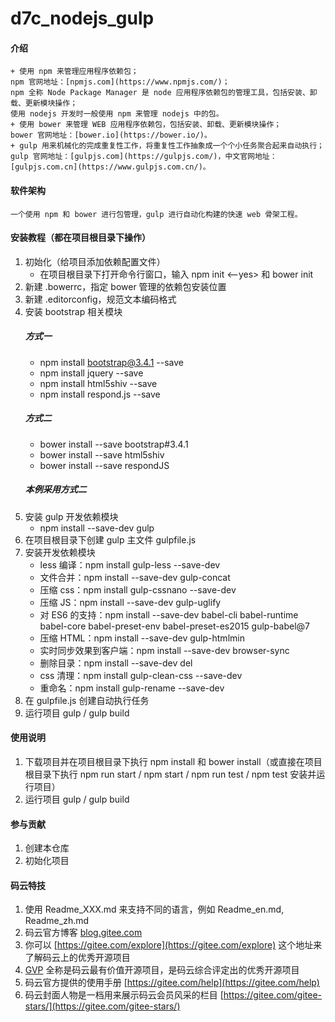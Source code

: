 # d7c_nodejs_gulp

#### 介绍
	+ 使用 npm 来管理应用程序依赖包；
	npm 官网地址：[npmjs.com](https://www.npmjs.com/)；
    npm 全称 Node Package Manager 是 node 应用程序依赖包的管理工具，包括安装、卸载、更新模块操作；
    使用 nodejs 开发时一般使用 npm 来管理 nodejs 中的包。
    + 使用 bower 来管理 WEB 应用程序依赖包，包括安装、卸载、更新模块操作；
    bower 官网地址：[bower.io](https://bower.io/)。
    + gulp 用来机械化的完成重复性工作，将重复性工作抽象成一个个小任务聚合起来自动执行；
    gulp 官网地址：[gulpjs.com](https://gulpjs.com/)，中文官网地址：[gulpjs.com.cn](https://www.gulpjs.com.cn/)。


#### 软件架构
	一个使用 npm 和 bower 进行包管理，gulp 进行自动化构建的快速 web 骨架工程。


#### 安装教程（都在项目根目录下操作）

1.  初始化（给项目添加依赖配置文件）
	+ 在项目根目录下打开命令行窗口，输入 npm init <--yes> 和 bower init
2.  新建 .bowerrc，指定 bower 管理的依赖包安装位置
3.  新建 .editorconfig，规范文本编码格式
4.  安装 bootstrap 相关模块
	##### 方式一
	+ npm install bootstrap@3.4.1 --save
	+ npm install jquery --save
	+ npm install html5shiv --save
	+ npm install respond.js --save
	##### 方式二
	+ bower install --save bootstrap#3.4.1
	+ bower install --save html5shiv
	+ bower install --save respondJS
    ##### 本例采用方式二
5.  安装 gulp 开发依赖模块
	+ npm install --save-dev gulp
6.  在项目根目录下创建 gulp 主文件 gulpfile.js
7.  安装开发依赖模块
	+ less 编译：npm install gulp-less --save-dev
	+ 文件合并：npm install --save-dev gulp-concat
	+ 压缩 css：npm install gulp-cssnano --save-dev
	+ 压缩 JS：npm install --save-dev gulp-uglify
    + 对 ES6 的支持：npm install --save-dev babel-cli babel-runtime babel-core babel-preset-env babel-preset-es2015 gulp-babel@7
	+ 压缩 HTML：npm install --save-dev gulp-htmlmin
	+ 实时同步效果到客户端：npm install --save-dev browser-sync
	+ 删除目录：npm install --save-dev del
	+ css 清理：npm install gulp-clean-css --save-dev
	+ 重命名：npm install gulp-rename --save-dev
8.  在 gulpfile.js 创建自动执行任务
9.  运行项目 gulp / gulp build


#### 使用说明

1.  下载项目并在项目根目录下执行 npm install 和 bower install（或直接在项目根目录下执行 npm run start / npm start / npm run test / npm test 安装并运行项目）
2.  运行项目 gulp / gulp build


#### 参与贡献

1.  创建本仓库
2.  初始化项目


#### 码云特技

1.  使用 Readme\_XXX.md 来支持不同的语言，例如 Readme\_en.md, Readme\_zh.md
2.  码云官方博客 [blog.gitee.com](https://blog.gitee.com)
3.  你可以 [https://gitee.com/explore](https://gitee.com/explore) 这个地址来了解码云上的优秀开源项目
4.  [GVP](https://gitee.com/gvp) 全称是码云最有价值开源项目，是码云综合评定出的优秀开源项目
5.  码云官方提供的使用手册 [https://gitee.com/help](https://gitee.com/help)
6.  码云封面人物是一档用来展示码云会员风采的栏目 [https://gitee.com/gitee-stars/](https://gitee.com/gitee-stars/)
